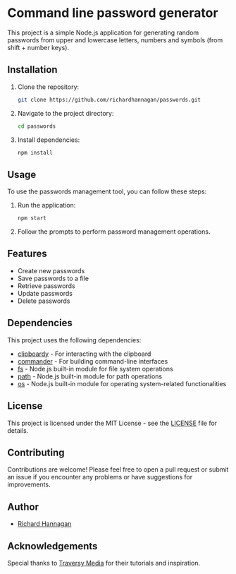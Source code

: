 # Command line password generator

This project is a simple Node.js application for generating random passwords from upper and lowercase letters, numbers and symbols (from shift + number keys).

## Installation

1. Clone the repository:

    ```bash
    git clone https://github.com/richardhannagan/passwords.git
    ```

2. Navigate to the project directory:

    ```bash
    cd passwords
    ```

3. Install dependencies:

    ```bash
    npm install
    ```

## Usage

To use the passwords management tool, you can follow these steps:

1. Run the application:

    ```bash
    npm start
    ```

2. Follow the prompts to perform password management operations.

## Features

- Create new passwords
- Save passwords to a file
- Retrieve passwords
- Update passwords
- Delete passwords

## Dependencies

This project uses the following dependencies:

- [clipboardy](https://www.npmjs.com/package/clipboardy) - For interacting with the clipboard
- [commander](https://www.npmjs.com/package/commander) - For building command-line interfaces
- [fs](https://nodejs.org/api/fs.html) - Node.js built-in module for file system operations
- [path](https://nodejs.org/api/path.html) - Node.js built-in module for path operations
- [os](https://nodejs.org/api/os.html) - Node.js built-in module for operating system-related functionalities

## License

This project is licensed under the MIT License - see the [LICENSE](LICENSE) file for details.

## Contributing

Contributions are welcome! Please feel free to open a pull request or submit an issue if you encounter any problems or have suggestions for improvements.

## Author

- [Richard Hannagan](https://github.com/richardhannagan)

## Acknowledgements

Special thanks to [Traversy Media](https://www.youtube.com/@TraversyMedia) for their tutorials and inspiration.
